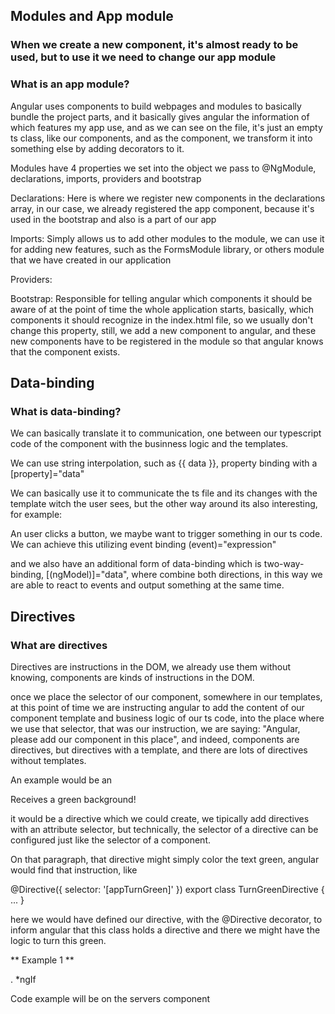 ## Modules and App module

### When we create a new component, it's almost ready to be used, but to use it we need to change our app module

###  What is an app module?

  Angular uses components to build webpages and modules to basically bundle the project parts, and it basically gives
  angular the information of which features my app use, and as we can see on the file, it's just an empty ts class, like
  our components, and as the component, we transform it into something else by adding decorators to it.

  Modules have 4 properties we set into the object we pass to @NgModule, declarations, imports, providers and bootstrap

  Declarations: Here is where we register new components in the declarations array, in our case, we already registered
  the app component, because it's used in the bootstrap and also is a part of our app 

  Imports: Simply allows us to add other modules to the module, we can use it for adding new features, such as the
  FormsModule library, or others module that we have created in our application

  Providers: 

  Bootstrap: Responsible for telling angular which components it should be aware of at the point of time the whole 
  application starts, basically, which components it should recognize in the index.html file, so we usually don't
  change this property, still, we add a new component to angular, and these new components have to be registered in the
  module so that angular knows that the component exists.   

## Data-binding

### What is data-binding?

We can basically translate it to communication, one between our typescript code of the component with the businness logic
and the templates. 

We can use string interpolation, such as {{ data }}, property binding with a [property]="data"

We can basically use it to communicate the ts file and its changes with the template witch the user sees, but the other
way around its also interesting, for example:

An user clicks a button, we maybe want to trigger something in our ts code. We can achieve this utilizing event binding
(event)="expression" 

and we also have an additional form of data-binding which is two-way-binding, [(ngModel)]="data", where combine both
directions, in this way we are able to react to events and output something at the same time.

## Directives

### What are directives

Directives are instructions in the DOM, we already use them without knowing, components are kinds of instructions in the
DOM.
 
once we place the selector of our component, somewhere in our templates, at this point of time we are instructing angular
to add the content of our component template and business logic of our ts code, into the place where we use that selector,
that was our instruction, we are saying: "Angular, please add our component in this place", and indeed, components are
directives, but directives with a template, and there are lots of directives without templates.

An example would be an 
<p appTurnGreen>Receives a green background!</p>

it would be a directive which we could create, we tipically add directives with an attribute selector, but technically,
the selector of a directive can be configured just like the selector of a component.

On that paragraph, that directive might simply color the text green, angular would find that instruction, like

@Directive({
  selector: '[appTurnGreen]'
})
export class TurnGreenDirective {
  ...
}

here we would have defined our directive, with the @Directive decorator, to inform angular that  this class holds a directive
and there we might have the logic to turn this green.


** Example 1 **

. *ngIf

Code example will be on the servers component




